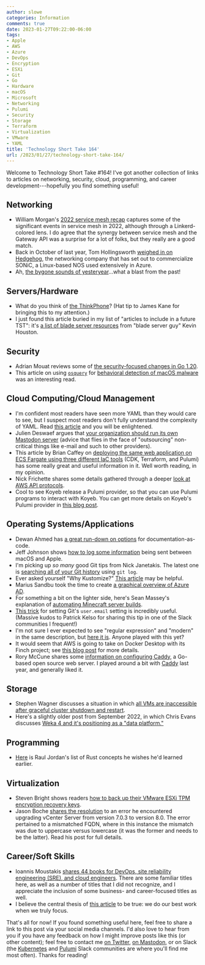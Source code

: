 ```yaml
---
author: slowe
categories: Information
comments: true
date: 2023-01-27T09:22:00-06:00
tags:
- Apple
- AWS
- Azure
- DevOps
- Encryption
- ESXi
- Git
- Go
- Hardware
- macOS
- Microsoft
- Networking
- Pulumi
- Security
- Storage
- Terraform
- Virtualization
- VMware
- YAML
title: 'Technology Short Take 164'
url: /2023/01/27/technology-short-take-164/
---
```


Welcome to Technology Short Take #164! I've got another collection of links to articles on networking, security, cloud, programming, and career development---hopefully you find something useful!<!--more-->

## Networking

* William Morgan's [2022 service mesh recap][link-3] captures some of the significant events in service mesh in 2022, although through a Linkerd-colored lens. I do agree that the synergy between service mesh and the Gateway API was a surprise for a lot of folks, but they really are a good match.
* Back in October of last year, Tom Hollingsworth [weighed in on Hedgehog][link-10], the networking company that has set out to commercialize SONiC, a Linux-based NOS used extensively in Azure.
* Ah, [the bygone sounds of yesteryear][link-23]...what a blast from the past!

## Servers/Hardware

* What do you think of [the ThinkPhone][link-1]? (Hat tip to James Kane for bringing this to my attention.)
* I just found this article buried in my list of "articles to include in a future TST": it's [a list of blade server resources][link-12] from "blade server guy" Kevin Houston.

## Security

* Adrian Mouat reviews some of [the security-focused changes in Go 1.20][link-17].
* This article on using [`osquery`][link-27] for [behavioral detection of macOS malware][link-26] was an interesting read.

## Cloud Computing/Cloud Management

* I'm confident most readers have seen more YAML than they would care to see, but I suspect most readers don't fully understand the complexity of YAML. Read [this article][link-6] and you will be enlightened.
* Julien Deswaef argues that [your organization should run its own Mastodon server][link-13] (advice that flies in the face of "outsourcing" non-critical things like e-mail and such to other providers).
* This article by Brian Caffey on [deploying the same web application on ECS Fargate using three different IaC tools][link-16] (CDK, Terraform, and Pulumi) has some really great and useful information in it. Well worth reading, in my opinion.
* Nick Frichette shares some details gathered through a deeper [look at AWS API protocols][link-30].
* Cool to see Koyeb release a Pulumi provider, so that you can use Pulumi programs to interact with Koyeb. You can get more details on Koyeb's Pulumi provider in [this blog post][link-31].

## Operating Systems/Applications

* Dewan Ahmed has [a great run-down on options][link-7] for documentation-as-code.
* Jeff Johnson shows [how to log some information][link-8] being sent between macOS and Apple.
* I'm picking up _so many_ good Git tips from Nick Janetakis. The latest one is [searching all of your Git history][link-15] using `git log`.
* Ever asked yourself "Why Kustomize?" [This article][link-18] may be helpful.
* Marius Sandbu took the time to create [a graphical overview of Azure AD][link-19].
* For something a bit on the lighter side, here's Sean Massey's explanation of [automating Minecraft server builds][link-20].
* [This trick][link-22] for setting Git's `user.email` setting is incredibly useful. (Massive kudos to Patrick Kelso for sharing this tip in one of the Slack communities I frequent!)
* I'm not sure I ever expected to see "regular expression" and "modern" in the same description, but [here it is][link-24]. Anyone played with this yet?
* It would seem that AWS is going to take on Docker Desktop with its Finch project; see [this blog post][link-25] for more details.
* Rory McCune shares some [information on configuring Caddy][link-28], a Go-based open source web server. I played around a bit with [Caddy][link-29] last year, and generally liked it.

## Storage

* Stephen Wagner discusses a situation in which [all VMs are inaccessible after graceful cluster shutdown and restart][link-2].
* Here's a slightly older post from September 2022, in which Chris Evans discusses [Weka 4 and it's positioning as a "data platform."][link-11]

## Programming

* [Here][link-21] is Raul Jordan's list of Rust concepts he wishes he'd learned earlier.

## Virtualization

* Steven Bright shows readers [how to back up their VMware ESXi TPM encryption recovery keys][link-9].
* Jason Boche [shares the resolution][link-14] to an error he encountered upgrading vCenter Server from version 7.0.3 to version 8.0. The error pertained to a mismatched FQDN, where in this instance the mismatch was due to uppercase versus lowercase (it was the former and needs to be the latter). Read his post for full details.

## Career/Soft Skills

* Ioannis Moustakis [shares 44 books for DevOps, site reliability engineering (SRE), and cloud engineers][link-4]. There are some familiar titles here, as well as a number of titles that I did not recognize, and I appreciate the inclusion of some business- and career-focused titles as well.
* I believe the central thesis of [this article][link-5] to be true: we do our best work when we truly focus.

That's all for now! If you found something useful here, feel free to share a link to this post via your social media channels. I'd also love to hear from you if you have any feedback on how I might improve posts like this (or other content); feel free to contact me [on Twitter][link-99], [on Mastodon][link-98], or on Slack (the [Kubernetes][link-96] and [Pulumi][link-97] Slack communities are where you'll find me most often). Thanks for reading!

[link-1]: https://www.theverge.com/2023/1/7/23543213/lenovo-thinkphone-by-motorola-smartphone-thinkpad
[link-2]: https://www.stephenwagner.com/2023/01/08/vmware-vsan-all-vms-inaccessible-cluster-shutdown-restart/
[link-3]: https://linkerd.io/2022/12/28/service-mesh-2022-recap-ebpf-gateway-api/
[link-4]: https://spacelift.io/blog/devops-books
[link-5]: https://randsinrepose.com/archives/your-best-work-2/
[link-6]: https://ruudvanasseldonk.com/2023/01/11/the-yaml-document-from-hell
[link-7]: https://dev.to/dewanahmed/markdown-asciidoc-or-restructuredtext-a-tale-of-docs-as-code-3nj9
[link-8]: https://lapcatsoftware.com/articles/logging-https.html
[link-9]: https://www.stevenbright.com/2023/01/backing-up-vmware-esxi-tpm-encryption-recovery-keys/
[link-10]: https://networkingnerd.net/2022/10/14/hedgehog-the-network-os-distro/
[link-11]: https://www.architecting.it/blog/weka4-data-platform/
[link-12]: http://www.bladesmadesimple.com/2022/10/the-ultimate-guide-for-blade-server-resources/
[link-13]: https://martinfowler.com/articles/your-org-run-mastodon.html
[link-14]: http://www.boche.net/blog/2022/11/07/vcenter-8-upgrade-and-vami_config_net/
[link-15]: https://nickjanetakis.com/blog/search-all-of-your-git-history-for-code-and-commits-with-2-commands
[link-16]: https://briancaffey.github.io/2023/01/07/i-deployed-the-same-containerized-serverless-django-app-with-aws-cdk-terraform-and-pulumi/
[link-17]: https://whyk8s.substack.com/p/why-kustomize
[link-18]: https://www.chainguard.dev/unchained/go-1-20-is-coming-and-it-brings-even-more-security-by-default
[link-19]: https://msandbu.org/azure-active-directory-security-overview/
[link-20]: https://thevirtualhorizon.com/2023/01/26/how-i-automated-minecraft-server-builds/
[link-21]: https://rauljordan.com/rust-concepts-i-wish-i-learned-earlier/
[link-22]: https://dev.to/absoftware/git-config-user-email-for-repositories-in-subdirectory-140k
[link-23]: https://www.windytan.com/2012/11/the-sound-of-dialup-pictured.html
[link-24]: https://pomsky-lang.org/
[link-25]: https://aws.amazon.com/blogs/opensource/introducing-finch-an-open-source-client-for-container-development/
[link-26]: https://unfinished.bike/behavioral-detection-of-macos-malware-using-osquery
[link-27]: https://www.osquery.io/
[link-28]: https://raesene.github.io/blog/2023/01/21/Fun-with-Caddy-SSRF-Testing/
[link-29]: https://caddyserver.com/
[link-30]: https://frichetten.com/blog/aws-api-protocols/
[link-31]: https://www.koyeb.com/blog/announcing-koyeb-pulumi-provider
[link-96]: https://kubernetes.slack.com
[link-97]: https://pulumi-community.slack.com
[link-98]: https://fosstodon.org/@scottslowe
[link-99]: https://twitter.com/scott_lowe
